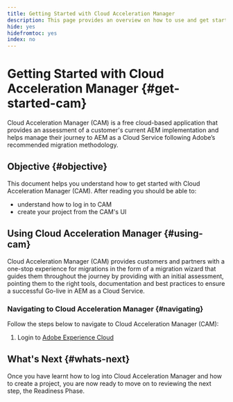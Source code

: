 ```yaml
---
title: Getting Started with Cloud Acceleration Manager
description: This page provides an overview on how to use and get started with Cloud Acceleration Manager.
hide: yes
hidefromtoc: yes
index: no
---
```


# Getting Started with Cloud Acceleration Manager {#get-started-cam}

Cloud Acceleration Manager (CAM) is a free cloud-based application that provides an assessment of a customer's current AEM implementation and helps manage their journey to AEM as a Cloud Service following Adobe’s recommended migration methodology.

## Objective {#objective}

This document helps you understand how to get started with Cloud Acceleration Manager (CAM). After reading you should be able to:

* understand how to log in to CAM 
* create your project from the CAM's UI

## Using Cloud Acceleration Manager {#using-cam}

Cloud Acceleration Manager (CAM) provides customers and partners with a one-stop experience for migrations in the form of a migration wizard that guides them throughout the journey by providing with an initial assessment, pointing them to the right tools, documentation and best practices to ensure a successful Go-live in AEM as a Cloud Service.

### Navigating to Cloud Acceleration  Manager {#navigating}


Follow the steps below to navigate to Cloud Acceleration Manager (CAM):

1. Login to [Adobe Experience Cloud](https://experience.adobe.com) 



## What's Next {#whats-next}

Once you have learnt how to log into Cloud Acceleration Manager and how to create a project, you are now ready to move on to reviewing the next step, the Readiness Phase.